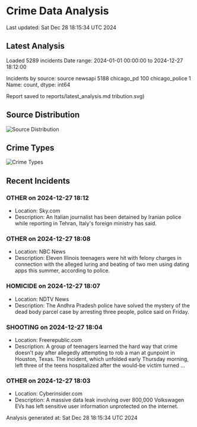 # Crime Data Analysis
Last updated: Sat Dec 28 18:15:34 UTC 2024

## Latest Analysis

Loaded 5289 incidents
Date range: 2024-01-01 00:00:00 to 2024-12-27 18:12:00

Incidents by source:
source
newsapi           5188
chicago_pd         100
chicago_police       1
Name: count, dtype: int64

Report saved to reports/latest_analysis.md
tribution.svg)

## Source Distribution
![Source Distribution](images/source_distribution.svg)

## Crime Types
![Crime Types](images/crime_types.svg)

## Recent Incidents

### OTHER on 2024-12-27 18:12
- Location: Sky.com
- Description: An Italian journalist has been detained by Iranian police while reporting in Tehran, Italy's foreign ministry has said.


### OTHER on 2024-12-27 18:08
- Location: NBC News
- Description: Eleven Illinois teenagers were hit with felony charges in connection with the alleged luring and beating of two men using dating apps this summer, according to police.


### HOMICIDE on 2024-12-27 18:07
- Location: NDTV News
- Description: The Andhra Pradesh police have solved the mystery of the dead body parcel case by arresting three people, police said on Friday.


### SHOOTING on 2024-12-27 18:04
- Location: Freerepublic.com
- Description: A group of teenagers learned the hard way that crime doesn’t pay after allegedly attempting to rob a man at gunpoint in Houston, Texas. The incident, which unfolded early Thursday morning, left three of the teens hospitalized after the would-be victim turned …


### OTHER on 2024-12-27 18:03
- Location: Cyberinsider.com
- Description: A massive data leak involving over 800,000 Volkswagen EVs has left sensitive user information unprotected on the internet.

Analysis generated at: Sat Dec 28 18:15:34 UTC 2024
